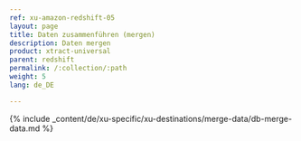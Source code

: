 ```yaml
---
ref: xu-amazon-redshift-05
layout: page
title: Daten zusammenführen (mergen)
description: Daten mergen
product: xtract-universal
parent: redshift
permalink: /:collection/:path
weight: 5
lang: de_DE

---
```


{% include _content/de/xu-specific/xu-destinations/merge-data/db-merge-data.md  %}
